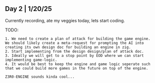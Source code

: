 ## Day 2 | 1/20/25

Currently recording, ate my veggies today, lets start coding.

TODO:
    
    1. We need to create a plan of attack for building the game engine. 
    We should likely create a meta-request for prompting the AI into creating its own design doc for building an engine in zig.
    2. Start implementing from the design design/plan of attack doc.
    3. Ideally we will get to a stop point by EOD where we can start implementing game-logic.
    4. It would be best to keep the engine and game logic seperate such that we could build more games in the future on top of the engine.

    Z3R0-ENGINE sounds kinda cool...